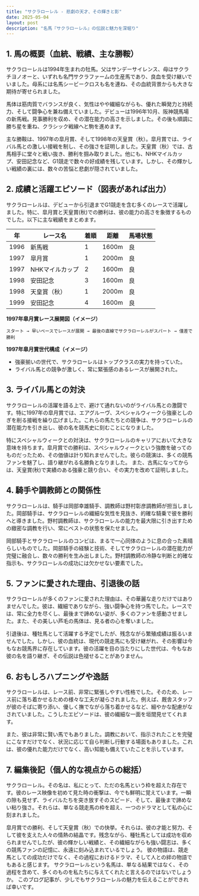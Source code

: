 ```yaml
---
title: "サクラローレル - 悲劇の天才、その輝きと影"
date: 2025-05-04
layout: post
description: "名馬『サクラローレル』の伝説と魅力を深堀り"
---
```


## 1. 馬の概要（血統、戦績、主な勝鞍）

サクラローレルは1994年生まれの牡馬。父はサンデーサイレンス、母はサクラチヨノオーと、いずれも名門サクラファームの生産馬であり、良血を受け継いでいました。母系には名馬シービークロスも名を連ね、その血統背景からも大きな期待が寄せられました。

馬体は筋肉質でバランスが良く、気性はやや繊細ながらも、優れた瞬発力と持続力、そして闘争心を兼ね備えていました。デビューは1996年10月、阪神競馬場の新馬戦。見事勝利を収め、その潜在能力の高さを示しました。その後も順調に勝ち星を重ね、クラシック戦線へと駒を進めます。

主な勝鞍は、1997年の皐月賞、そして1998年の天皇賞（秋）。皐月賞では、ライバル馬との激しい接戦を制し、その強さを証明しました。天皇賞（秋）では、古馬相手に堂々と戦い抜き、勝利を掴み取りました。他にも、NHKマイルカップ、安田記念など、G1競走で数々の好成績を残しています。しかし、その輝かしい戦績の裏には、数々の苦悩と悲劇が隠されていました。


## 2. 成績と活躍エピソード（図表があれば出力）

サクラローレルは、デビューから引退までG1競走を含む多くのレースで活躍しました。特に、皐月賞と天皇賞(秋)での勝利は、彼の能力の高さを象徴するものでした。以下に主な戦績をまとめます。

| 年 | レース名             | 着順 | 距離 | 馬場状態 |
|---|----------------------|-----|-----|---------|
| 1996 | 新馬戦             | 1   | 1600m | 良      |
| 1997 | 皐月賞             | 1   | 2000m | 良      |
| 1997 | NHKマイルカップ      | 2   | 1600m | 良      |
| 1998 | 安田記念             | 3   | 1600m | 良      |
| 1998 | 天皇賞（秋）         | 1   | 2000m | 良      |
| 1999 | 安田記念             | 4   | 1600m | 良      |


**1997年皐月賞レース展開図（イメージ）**

```
スタート → 早いペースでレースが展開 → 最後の直線でサクラローレルがスパート → 僅差で勝利
```

**1997年皐月賞世代構成（イメージ）**

* 強豪揃いの世代で、サクラローレルはトップクラスの実力を持っていた。
* ライバル馬との競争が激しく、常に緊張感のあるレースが展開された。


## 3. ライバル馬との対決

サクラローレルの活躍を語る上で、避けて通れないのがライバル馬との激闘です。特に1997年の皐月賞では、エアグルーヴ、スペシャルウィークら強豪としのぎを削る接戦を繰り広げました。これらの馬たちとの競争は、サクラローレルの潜在能力を引き出し、彼の名を競馬史に刻むことになりました。

特にスペシャルウィークとの対決は、サクラローレルのキャリアにおいて大きな意味を持ちます。皐月賞での勝利は、スペシャルウィークという強敵を破ってのものだったため、その価値は計り知れませんでした。彼らの競演は、多くの競馬ファンを魅了し、語り継がれる名勝負となりました。  また、古馬になってからは、天皇賞(秋)で実績のある強豪と競り合い、その実力を改めて証明しました。


## 4. 騎手や調教師との関係性

サクラローレルは、騎手は岡部幸雄騎手、調教師は野村彰彦調教師が担当しました。岡部騎手は、サクラローレルの繊細な気性を見抜き、的確な騎乗で彼を勝利へと導きました。野村調教師は、サクラローレルの能力を最大限に引き出すための緻密な調教を行い、常にベストの状態を保たせました。

岡部騎手とサクラローレルのコンビは、まるで一心同体のように息の合った素晴らしいものでした。岡部騎手の経験と技術、そしてサクラローレルの潜在能力が完璧に融合し、数々の勝利を生み出しました。野村調教師の冷静な判断と的確な指示も、サクラローレルの成功には欠かせない要素でした。


## 5. ファンに愛された理由、引退後の話

サクラローレルが多くのファンに愛された理由は、その華麗な走りだけではありませんでした。彼は、繊細でありながら、強い闘争心を持つ馬でした。レースでは、常に全力を尽くし、最後まで諦めない姿が、多くのファンを感動させました。また、その美しい芦毛の馬体は、見る者の心を奪いました。

引退後は、種牡馬として活躍する予定でしたが、残念ながら繁殖成績は振るいませんでした。しかし、彼の血統は、現代の競走馬にも受け継がれ、その影響は今もなお競馬界に存在しています。彼の活躍を目の当たりにした世代は、今もなお彼の名を語り継ぎ、その伝説は色褪せることがありません。


## 6. おもしろハプニングや逸話

サクラローレルは、レース前、非常に緊張しやすい性格でした。そのため、レース前に落ち着かせるための様々な工夫が凝らされました。例えば、厩舎スタッフが彼のそばに寄り添い、優しく撫でながら落ち着かせるなど、細やかな配慮がなされていました。こうしたエピソードは、彼の繊細な一面を垣間見せてくれます。

また、彼は非常に賢い馬でもありました。調教において、指示されたことを完璧にこなすだけでなく、状況に応じて自ら判断し行動する場面もありました。これは、彼の優れた能力だけでなく、高い知能も備えていたことを示しています。


## 7. 編集後記（個人的な視点からの総括）

サクラローレル。その名は、私にとって、ただの名馬という枠を超えた存在です。彼のレース映像を初めて見た時の衝撃は、今でも鮮明に覚えています。一瞬の隙も見せず、ライバルたちを突き放すそのスピード、そして、最後まで諦めない粘り強さ。それらは、単なる競走馬の枠を超え、一つのドラマとして私の心に刻まれました。

皐月賞での勝利、そして天皇賞（秋）での快挙。それらは、彼の才能と努力、そして彼を支えた人々の情熱の結晶です。残念ながら、種牡馬としては成功を収められませんでしたが、彼の輝かしい戦績と、その繊細ながらも強い闘志は、多くの競馬ファンの記憶に、永遠に刻み込まれているでしょう。  彼の物語は、競走馬としての成功だけでなく、その過程におけるドラマ、そして人との絆の物語でもあると感じます。  サクラローレルという名馬は、単なる結果ではなく、その過程を含めて、多くのものを私たちに与えてくれたと言えるのではないでしょうか。  このブログ記事が、少しでもサクラローレルの魅力を伝えることができれば幸いです。

